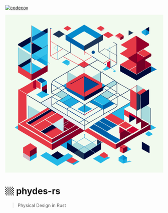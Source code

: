[![codecov](https://codecov.io/gh/luk036/physdes-rs/branch/master/graph/badge.svg?token=cvlHj6FLjO)](https://codecov.io/gh/luk036/physdes-rs)

<p align="center">
  <img src="./rectilinear-shapes-for-vlsi-physical-desgin.svg"/>
</p>

# 🏼 phydes-rs

> Physical Design in Rust
